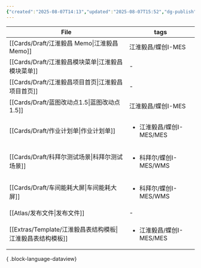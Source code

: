 ```yaml
---
{"created":"2025-08-07T14:13","updated":"2025-08-07T15:52","dg-publish":true,"permalink":"/Atlas/发布文件/","dgPassFrontmatter":true}
---
```



| File                                        | tags                               |
| ------------------------------------------- | ---------------------------------- |
| [[Cards/Draft/江淮毅昌 Memo\|江淮毅昌 Memo]]     | 江淮毅昌/蝶创I-MES                       |
| [[Cards/Draft/江淮毅昌模块菜单\|江淮毅昌模块菜单]]       | \-                                 |
| [[Cards/Draft/江淮毅昌项目首页\|江淮毅昌项目首页]]       | \-                                 |
| [[Cards/Draft/蓝图改动点1.5\|蓝图改动点1.5]]       | 江淮毅昌/蝶创I-MES                       |
| [[Cards/Draft/作业计划单\|作业计划单]]             | <ul><li>江淮毅昌/蝶创I-MES/MES</li></ul> |
| [[Cards/Draft/科拜尔测试场景\|科拜尔测试场景]]         | <ul><li>科拜尔/蝶创I-MES/WMS</li></ul>  |
| [[Cards/Draft/车间能耗大屏\|车间能耗大屏]]           | <ul><li>科拜尔/蝶创I-MES/WMS</li></ul>  |
| [[Atlas/发布文件\|发布文件]]                     | \-                                 |
| [[Extras/Template/江淮毅昌表结构模板\|江淮毅昌表结构模板]] | <ul><li>江淮毅昌/蝶创I-MES/MES</li></ul> |

{ .block-language-dataview}